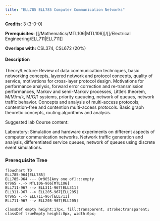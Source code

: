 ```yaml
---
title: "ELL785 ELL785 Computer Communication Networks"
---
```

**Credits:** 3 (3-0-0)

**Prerequisites:** [[/Mathematics/MTL106|MTL106]]/[[/Electrical Engineering/ELL711|ELL711]]

**Overlaps with:** CSL374, CSL672 (20%)

#### Description
Theory/Lecture: Review of data communication techniques, basic networking concepts, layered network and protocol concepts, quality of service, motivations for cross-layer protocol design. Motivations for performance analysis, forward error correction and re-transmission performances, Markov and semi-Markov processes, Little’s theorem, M/M/m/k, M/G/1 systems, priority queueing, network of queues, network traffic behavior. Concepts and analysis of multi-access protocols; contention-free and contention multi-access protocols. Basic graph theoretic concepts, routing algorithms and analysis.

Suggested lab Course content:

Laboratory: Simulation and hardware experiments on different aspects of computer communication networks. Network traffic generation and analysis, differentiated service queues, network of queues using discrete event simulations.

### Prerequisite Tree

```mermaid
flowchart TD
ELL785-964[ELL785]
ELL785-964 --- Or965[Any one of]:::empty
Or965 -.-> MTL106-966[MTL106]
ELL711-967 --> ELL311-967[ELL311]
ELL311-967 --> ELL205-967[ELL205]
Or965 -.-> ELL711-967[ELL711]
ELL711-967 --> ELL205-967[ELL205]

classDef empty height:17px, fill:transparent, stroke:transparent;
classDef trueEmpty height:0px, width:0px;
```